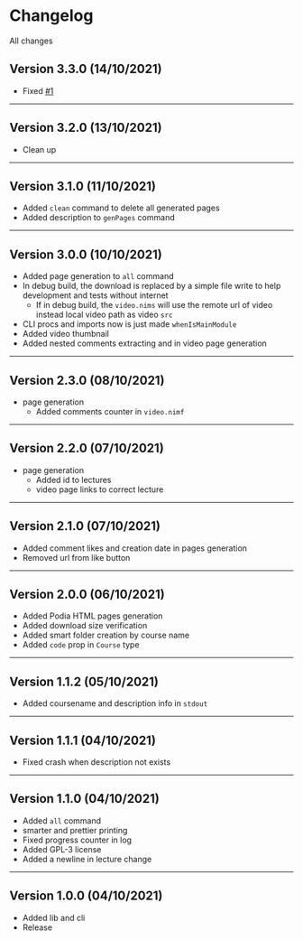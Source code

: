 # Changelog

All changes

## Version 3.3.0 (14/10/2021)

- Fixed [#1](https://github.com/thisago/downpodia/issues/1)

---

## Version 3.2.0 (13/10/2021)

- Clean up

---

## Version 3.1.0 (11/10/2021)

- Added `clean` command to delete all generated pages
- Added description to `genPages` command

---

## Version 3.0.0 (10/10/2021)

- Added page generation to `all` command
- In debug build, the download is replaced by a simple file write to
  help development and tests without internet
  - If in debug build, the `video.nims` will use the remote url of
    video instead local video path as video `src`
- CLI procs and imports now is just made `whenIsMainModule`
- Added video thumbnail
- Added nested comments extracting and in video page generation

---

## Version 2.3.0 (08/10/2021)

- page generation
  - Added comments counter in `video.nimf`

---

## Version 2.2.0 (07/10/2021)

- page generation
  - Added id to lectures
  - video page links to correct lecture

---

## Version 2.1.0 (07/10/2021)

- Added comment likes and creation date in pages generation
- Removed url from like button

---

## Version 2.0.0 (06/10/2021)

- Added Podia HTML pages generation
- Added download size verification
- Added smart folder creation by course name
- Added `code` prop in `Course` type

---

## Version 1.1.2 (05/10/2021)

- Added coursename and description info in `stdout`

---

## Version 1.1.1 (04/10/2021)

- Fixed crash when description not exists

---

## Version 1.1.0 (04/10/2021)

- Added `all` command
- smarter and prettier printing
- Fixed progress counter in log
- Added GPL-3 license
- Added a newline in lecture change

---

## Version 1.0.0 (04/10/2021)

- Added lib and cli
- Release
